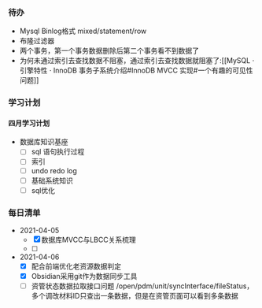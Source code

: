 ### 待办
- Mysql Binlog格式 mixed/statement/row
- 布隆过滤器
- 两个事务，第一个事务数据删除后第二个事务看不到数据了
- 为何未通过索引去查找数据不阻塞，通过索引去查找数据就阻塞了:[[MySQL · 引擎特性 · InnoDB 事务子系统介绍#InnoDB MVCC 实现#一个有趣的可见性问题]]

### 学习计划
#### 四月学习计划
- 数据库知识基座
	- [ ] sql 语句执行过程
	- [ ] 索引
	- [ ] undo redo log
	- [ ] 基础系统知识
	- [ ] sql优化
### 每日清单
- 2021-04-05
	-  [x] 数据库MVCC与LBCC关系梳理
	-  [ ]   
- 2021-04-06
	- [x] 配合前端优化老资源数据判定
	- [x] Obsidian采用git作为数据同步工具
	- [ ] 资管状态数据拉取接口问题 
		/open/pdm/unit/syncInterface/fileStatus，多个调改材料ID只查出一条数据，但是在资管页面可以看到多条数据